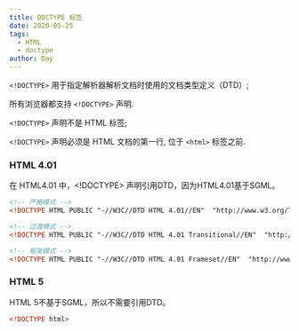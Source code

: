 ```yaml
---
title: DOCTYPE 标签
date: 2020-05-25
tags:
  - HTML
  - doctype
author: Day
---
```


`<!DOCTYPE>` 用于指定解析器解析文档时使用的文档类型定义（DTD）;

所有浏览器都支持 `<!DOCTYPE>` 声明.

`<!DOCTYPE>` 声明不是 HTML 标签;

`<!DOCTYPE>` 声明必须是 HTML 文档的第一行, 位于 `<html>` 标签之前.

### HTML 4.01

在 HTML4.01 中，<!DOCTYPE> 声明引用DTD，因为HTML4.01基于SGML。

```html
<!-- 严格模式 -->
<!DOCTYPE HTML PUBLIC "-//W3C//DTD HTML 4.01//EN"  "http://www.w3.org/TR/html4/strict.dtd">

<!-- 过渡模式 -->
<!DOCTYPE HTML PUBLIC "-//W3C//DTD HTML 4.01 Transitional//EN"  "http://www.w3.org/TR/html4/loose.dtd">

<!-- 框架模式 -->
<!DOCTYPE HTML PUBLIC "-//W3C//DTD HTML 4.01 Frameset//EN"  "http://www.w3.org/TR/html4/frameset.dtd">
```

### HTML 5

HTML 5不基于SGML，所以不需要引用DTD。

```html
<!DOCTYPE html>
```